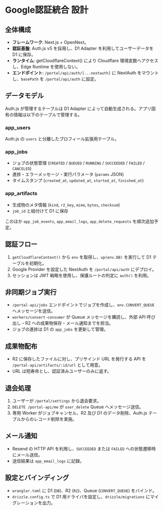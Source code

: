 # Google認証統合 設計

## 全体構成

- **フレームワーク**: Next.js + OpenNext。
- **認証基盤**: Auth.js v5 を採用し、D1 Adapter を利用してユーザーデータを D1 に保存。
- **ランタイム**: getCloudflareContext() により Cloudflare 環境変数へアクセスし、Edge Runtime を使用しない。
- **エンドポイント**: `/portal/api/auth/[...nextauth]` に NextAuth をマウントし、`basePath` を `/portal/api/auth` に設定。

## データモデル

Auth.js が管理するテーブルは D1 Adapter によって自動生成される。アプリ固有の情報は以下のテーブルで管理する。

### app_users

Auth.js の `users` と分離したプロフィール拡張用テーブル。

### app_jobs

- ジョブの状態管理 (`CREATED` / `QUEUED` / `RUNNING` / `SUCCEEDED` / `FAILED` / `CANCELED`)
- 進捗・エラーメッセージ・実行パラメータ (`params` JSON)
- タイムスタンプ (`created_at`, `updated_at`, `started_at`, `finished_at`)

### app_artifacts

- 生成物のメタ情報 (`kind`, `r2_key`, `mime`, `bytes`, `checksum`)
- `job_id` と紐付けて D1 に保存

このほか `app_job_events`, `app_email_logs`, `app_delete_requests` を順次追加予定。

## 認証フロー

1. `getCloudflareContext()` から `env` を取得し、`up(env.DB)` を実行して D1 テーブルを初期化。
2. Google Provider を設定した NextAuth を `/portal/api/auth` にデプロイ。
3. セッションは JWT 戦略を使用し、保護ルートの判定に `auth()` を利用。

## 非同期ジョブ実行

- `/portal-api/jobs` エンドポイントでジョブを作成し、`env.CONVERT_QUEUE` へメッセージを送信。
- `workers/convert-consumer` が Queue メッセージを購読し、外部 API 呼び出し・R2 への成果物保存・メール通知までを担当。
- ジョブの進捗は D1 の `app_jobs` を更新して管理。

## 成果物配布

- R2 に保存したファイルに対し、プリサインド URL を発行する API を `/portal-api/artifacts/:id/url` として用意。
- URL は短寿命とし、認証済みユーザーのみに返す。

## 退会処理

1. ユーザーが `/portal/settings` から退会要求。
2. `DELETE /portal-api/me` が `user_delete` Queue へメッセージ送信。
3. 専用 Worker がジョブキャンセル、R2 及び D1 のデータ削除、Auth.js テーブルからのレコード削除を実施。

## メール通知

- Resend の HTTP API を利用し、`SUCCEEDED` または `FAILED` への状態遷移時にメール送信。
- 送信結果は `app_email_logs` に記録。

## 設定とバインディング

- `wrangler.toml` に D1 (`DB`)、R2 (`R2`)、Queue (`CONVERT_QUEUE`) をバインド。
- `drizzle.config.ts` で D1 用ドライバを設定し、`drizzle/migrations` にマイグレーションを出力。
